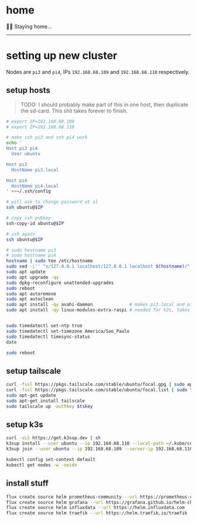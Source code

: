 # home

🚶‍♂️ Staying home...

---

# setting up new cluster

Nodes are `pi3` and `pi4`, IPs `192.168.68.109` and `192.168.68.110` respectively.

## setup hosts

> TODO: I should probably make part of this in one host, then duplicate the
> sd-card. This shit takes forever to finish.

```sh
# export IP=192.168.68.109
# export IP=192.168.68.110

# make ssh pi3 and ssh pi4 work
echo '
Host pi3 pi4
  User ubuntu

Host pi3
  HostName pi3.local

Host pi4
  HostName pi4.local
' >>~/.ssh/config

# will ask to change password et al
ssh ubuntu@$IP

# copy ssh pubkey
ssh-copy-id ubuntu@$IP

# ssh again
ssh ubuntu@$IP

# sudo hostname pi3
# sudo hostname pi4
hostname | sudo tee /etc/hostname
sudo sed -i'' "s/127.0.0.1 localhost/127.0.0.1 localhost $(hostname)/" /etc/hosts
sudo apt update
sudo apt upgrade -qy
sudo dpkg-reconfigure unattended-upgrades
sudo reboot
sudo apt autoremove
sudo apt autoclean
sudo apt install -qy avahi-daemon              # makes pi3.local and pi4.local work :)
sudo apt install -qy linux-modules-extra-raspi # needed for k3s, takes forever, especially on the pi3


sudo timedatectl set-ntp true
sudo timedatectl set-timezone America/Sao_Paulo
sudo timedatectl timesync-status
date

sudo reboot
```

## setup tailscale

```sh
curl -fssl https://pkgs.tailscale.com/stable/ubuntu/focal.gpg | sudo apt-key add -
curl -fssl https://pkgs.tailscale.com/stable/ubuntu/focal.list | sudo tee /etc/apt/sources.list.d/tailscale.list
sudo apt-get update
sudo apt-get install tailscale
sudo tailscale up -authkey $tskey
```

## setup k3s

```sh
curl -sLS https://get.k3sup.dev | sh
k3sup install --user ubuntu --ip 192.168.68.110 --local-path ~/.kube/config --ssh-key ~/.ssh/id_ed25519
k3sup join --user ubuntu --ip 192.168.68.109 --server-ip 192.168.68.110 --ssh-key ~/.ssh/id_ed25519

kubectl config set-context default
kubectl get nodes -w -owide
```

## install stuff

```sh
flux create source helm prometheus-community --url https://prometheus-community.github.io/helm-charts
flux create source helm grafana --url https://grafana.github.io/helm-charts
flux create source helm influxdata --url https://helm.influxdata.com
flux create source helm traefik --url https://helm.traefik.io/traefik
```
